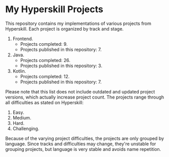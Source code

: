 # My Hyperskill Projects

This repository contains my implementations of various projects from Hyperskill. Each project is organized by track and stage.
1. Frontend.
   * Projects completed: 9.
   * Projects published in this repository: 7.
2. Java.
   * Projects completed: 26.
   * Projects published in this repository: 3.
3. Kotlin.
   * Projects completed: 12.
   * Projects published in this repository: 7.
  
Please note that this list does not include outdated and updated project versions, which actually increase project count.
The projects range through all difficulties as stated on Hyperskill:
1. Easy.
2. Medium.
3. Hard.
4. Challenging.

Because of the varying project difficulties, the projects are only grouped by language. Since tracks and difficulties may change, they're unstable for grouping projects, but language is very stable and avoids name repetition.
